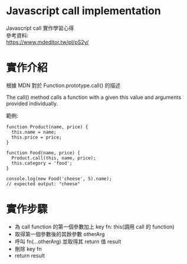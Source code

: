 # Javascript call implementation

Javascript call 實作學習心得 <br>
參考資料: <br>
https://www.mdeditor.tw/pl/pS2y/

# 實作介紹

根據 MDN 對於 Function.prototype.call() 的描述

The call() method calls a function with a given this value and arguments provided individually.

範例:

```
function Product(name, price) {
  this.name = name;
  this.price = price;
}

function Food(name, price) {
  Product.call(this, name, price);
  this.category = 'food';
}

console.log(new Food('cheese', 5).name);
// expected output: "cheese"
```

# 實作步驟

-  為 call function 的第一個參數加上 key fn: this(調用 call 的 function)
-  取得第一個參數後的其餘參數 otherArg
-  呼叫 fn(...otherArg) 並取得其 return 值 result
-  刪除 key fn
-  return result
